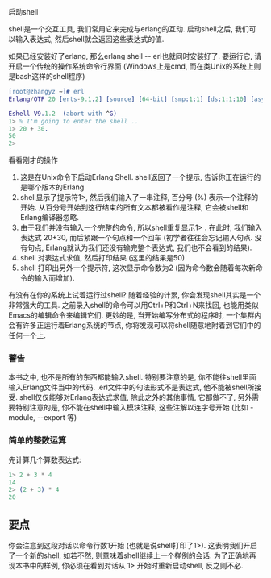 
启动shell

shell是一个交互工具, 我们常用它来完成与erlang的互动. 启动shell之后, 我们可以输入表达式, 然后shell就会返回这些表达式的值.

如果已经安装好了erlang, 那么erlang shell -- erl也就同时安装好了. 要运行它, 请开启一个传统的操作系统命令行界面 (Windows上是cmd, 而在类Unix的系统上则是bash这样的shell程序)

```erl
[root@zhangyz ~]# erl
Erlang/OTP 20 [erts-9.1.2] [source] [64-bit] [smp:1:1] [ds:1:1:10] [async-threads:10] [hipe] [kernel-poll:false]

Eshell V9.1.2  (abort with ^G)
1> % I'm going to enter the shell ..
1> 20 + 30.
50
2> 
```

看看刚才的操作
1) 这是在Unix命令下启动Erlang Shell. shell返回了一个提示, 告诉你正在运行的是哪个版本的Erlang
2) shell显示了提示符1>, 然后我们输入了一串注释, 百分号 (%) 表示一个注释的开始. 从百分号开始到这行结束的所有文本都被看作是注释, 它会被shell和Erlang编译器忽略.
3) 由于我们并没有输入一个完整的命令, 所以shell重复显示1> . 在此时, 我们输入表达式 20+30, 而后紧跟一个句点和一个回车 (初学者往往会忘记输入句点. 没有句点, Erlang就认为我们还没有输完整个表达式, 我们也不会看到的结果).
4) shell 对表达式求值, 然后打印结果 (这里的结果是50)
5) shell 打印出另外一个提示符, 这次显示命令数为2 (因为命令数会随着每次新命令的输入而增加).

有没有在你的系统上试着运行过shell? 随着经验的计累, 你会发现shell其实是一个非常强大的工具. 之前录入shell的命令可以用Ctrl+P和Ctrl+N来找回, 也能用类似Emacs的编辑命令来编辑它们. 更妙的是, 当开始编写分布式的程序时, 一个集群内会有许多正运行着Erlang系统的节点, 你将发现可以将shell随意地附着到它们中的任何一个上.

### 警告

本书之中, 也不是所有的东西都能输入shell. 特别要注意的是, 你不能往shell里面输入Erlang文件当中的代码.  .erl文件中的句法形式不是表达式, 他不能被shell所接受. shell仅仅能够对Erlang表达式求值, 除此之外的其他事情, 它都做不了, 另外需要特别注意的是, 你不能在shell中输入模块注释, 这些注解以连字号开始 (比如 - module, --export 等)

### 简单的整数运算

先计算几个算数表达式:

```erl
1> 2 + 3 * 4
14
2> (2 + 3) * 4
20
```

## 要点

你会注意到这段对话以命令行数1开始 (也就是说shell打印了1>). 这表明我们开启了一个新的shell, 如若不然, 则意味着shell继续上一个样例的会话. 为了正确地再现本书中的样例, 你必须在看到对话从 1> 开始时重新启动shell, 反之则不必.



